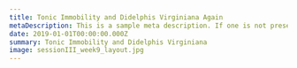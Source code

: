 ```yaml
---
title: Tonic Immobility and Didelphis Virginiana Again
metaDescription: This is a sample meta description. If one is not present in your page/project's front matter, the default metadata.desciption will be used instead.
date: 2019-01-01T00:00:00.000Z
summary: Tonic Immobility and Didelphis Virginiana
image: sessionIII_week9_layout.jpg
---
```


